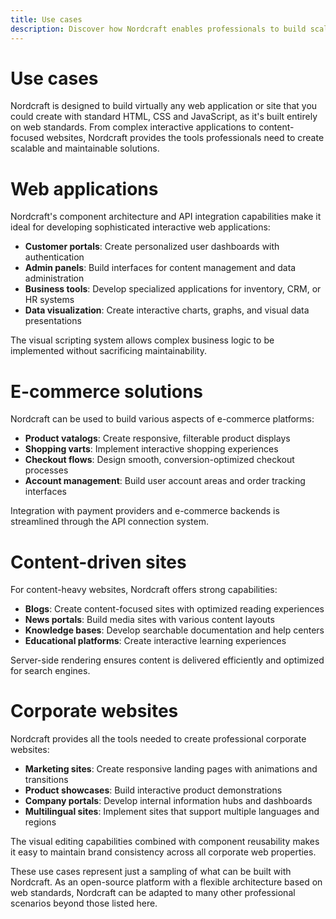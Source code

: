 ```yaml
---
title: Use cases
description: Discover how Nordcraft enables professionals to build scalable web applications, e-commerce solutions, content sites and corporate websites using web standards. Explore real-world examples of what you can create with this powerful development engine.
---
```


# Use cases
Nordcraft is designed to build virtually any web application or site that you could create with standard HTML, CSS and JavaScript, as it's built entirely on web standards. From complex interactive applications to content-focused websites, Nordcraft provides the tools professionals need to create scalable and maintainable solutions.

# Web applications
Nordcraft's component architecture and API integration capabilities make it ideal for developing sophisticated interactive web applications:
- **Customer portals**: Create personalized user dashboards with authentication
- **Admin panels**: Build interfaces for content management and data administration
- **Business tools**: Develop specialized applications for inventory, CRM, or HR systems
- **Data visualization**: Create interactive charts, graphs, and visual data presentations

The visual scripting system allows complex business logic to be implemented without sacrificing maintainability.

# E-commerce solutions
Nordcraft can be used to build various aspects of e-commerce platforms:
- **Product vatalogs**: Create responsive, filterable product displays
- **Shopping varts**: Implement interactive shopping experiences
- **Checkout flows**: Design smooth, conversion-optimized checkout processes
- **Account management**: Build user account areas and order tracking interfaces

Integration with payment providers and e-commerce backends is streamlined through the API connection system.

# Content-driven sites
For content-heavy websites, Nordcraft offers strong capabilities:
- **Blogs**: Create content-focused sites with optimized reading experiences
- **News portals**: Build media sites with various content layouts
- **Knowledge bases**: Develop searchable documentation and help centers
- **Educational platforms**: Create interactive learning experiences

Server-side rendering ensures content is delivered efficiently and optimized for search engines.

# Corporate websites
Nordcraft provides all the tools needed to create professional corporate websites:
- **Marketing sites**: Create responsive landing pages with animations and transitions
- **Product showcases**: Build interactive product demonstrations 
- **Company portals**: Develop internal information hubs and dashboards
- **Multilingual sites**: Implement sites that support multiple languages and regions

The visual editing capabilities combined with component reusability makes it easy to maintain brand consistency across all corporate web properties.


These use cases represent just a sampling of what can be built with Nordcraft. As an open-source platform with a flexible architecture based on web standards, Nordcraft can be adapted to many other professional scenarios beyond those listed here.